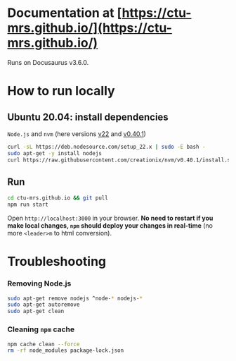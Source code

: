 # Documentation at [https://ctu-mrs.github.io/](https://ctu-mrs.github.io/)
Runs on Docusaurus v3.6.0.

# How to run locally

## Ubuntu 20.04: install dependencies

`Node.js` and `nvm` (here versions [v22](https://nodejs.org/en/about/previous-releases) and [v0.40.1](https://github.com/nvm-sh/nvm/releases))
```bash
curl -sL https://deb.nodesource.com/setup_22.x | sudo -E bash -
sudo apt-get -y install nodejs
curl https://raw.githubusercontent.com/creationix/nvm/v0.40.1/install.sh | bash
```

## Run

```bash
cd ctu-mrs.github.io && git pull
npm run start
```

Open `http://localhost:3000` in your browser. **No need to restart if you make local changes, `npm` should deploy your changes in real-time** (no more `<leader>m` to html conversion).

# Troubleshooting

### Removing Node.js

```bash
sudo apt-get remove nodejs ^node-* nodejs-*
sudo apt-get autoremove
sudo apt-get clean
```

### Cleaning `npm` cache

```bash
npm cache clean --force
rm -rf node_modules package-lock.json
```
